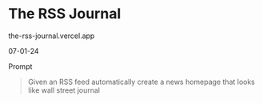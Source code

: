 # The RSS Journal 

the-rss-journal.vercel.app

07-01-24

Prompt
> Given an RSS feed automatically create a news homepage that looks like wall street journal
